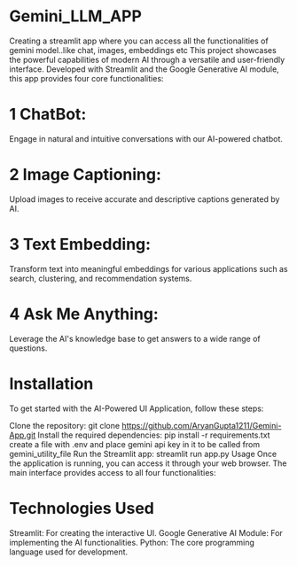 # Gemini_LLM_APP
 Creating a streamlit app where you can access all the functionalities of gemini model..like chat, images, embeddings etc
This project showcases the powerful capabilities of modern AI through a versatile and user-friendly interface. 
Developed with Streamlit and the Google Generative AI module, this app provides four core functionalities:

# 1 ChatBot: 
Engage in natural and intuitive conversations with our AI-powered chatbot.
# 2 Image Captioning: 
Upload images to receive accurate and descriptive captions generated by AI.
# 3 Text Embedding: 
Transform text into meaningful embeddings for various applications such as search, clustering, and recommendation systems.
# 4 Ask Me Anything: 
Leverage the AI's knowledge base to get answers to a wide range of questions.


# Installation
To get started with the AI-Powered UI Application, follow these steps:

Clone the repository:
git clone https://github.com/AryanGupta1211/Gemini-App.git
Install the required dependencies:
pip install -r requirements.txt
create a file with .env and place gemini api key in it to be called from gemini_utility_file
Run the Streamlit app:
streamlit run app.py
Usage
Once the application is running, you can access it through your web browser. The main interface provides access to all four functionalities:

# Technologies Used
Streamlit: For creating the interactive UI.
Google Generative AI Module: For implementing the AI functionalities.
Python: The core programming language used for development.

